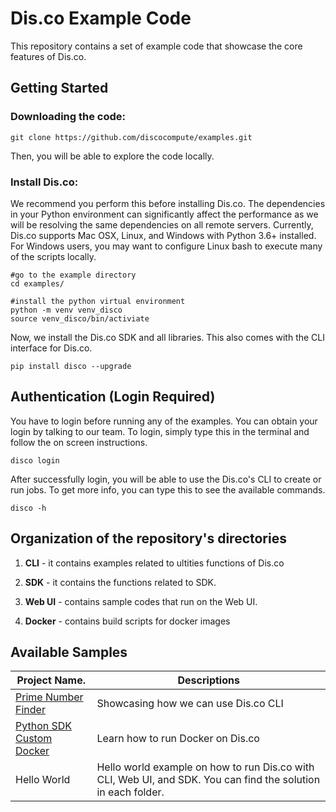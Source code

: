 # Dis.co Example Code

This repository contains a set of example code that showcase the core features of Dis.co. 

## Getting Started

### Downloading the code: 

```
git clone https://github.com/discocompute/examples.git
```
Then, you will be able to explore the code locally. 

### Install Dis.co: 

We recommend you perform this before installing Dis.co. The dependencies in your Python environment can significantly affect the performance as we will be resolving the same dependencies on all remote servers. Currently, Dis.co supports Mac OSX, Linux, and Windows with Python 3.6+ installed. For Windows users, you may want to configure Linux bash to execute many of the scripts locally. 


```
#go to the example directory
cd examples/

#install the python virtual environment
python -m venv venv_disco
source venv_disco/bin/activiate
```

Now, we install the Dis.co SDK and all libraries. This also comes with the CLI interface for Dis.co.

```
pip install disco --upgrade
```

## Authentication (Login Required)

You have to login before running any of the examples. You can obtain your login by talking to our team. To login, simply type this in the terminal and follow the on screen instructions. 

```
disco login
```

After successfully login, you will be able to use the Dis.co's CLI to create or run jobs. To get more info, you can type this to see the available commands. 

```
disco -h 
```

## Organization of the repository's directories

1. **CLI** - it contains examples related to ultities functions of Dis.co

2. **SDK** - it contains the functions related to SDK.

3. **Web UI** - contains sample codes that run on the Web UI.

4. **Docker** - contains build scripts for docker images


## Available Samples
| Project Name.         |     Descriptions                    |
|-----------------------|-------------------------------------|
| [Prime Number Finder](https://github.com/discocompute/examples/tree/master/cli/prime_finder) |  Showcasing how we can use Dis.co CLI|
| [Python SDK Custom Docker](https://github.com/discocompute/examples/tree/master/sdk/python_sdk_custom_docker) | Learn how to run Docker on Dis.co |
| Hello World | Hello world example on how to run Dis.co with CLI, Web UI, and SDK. You can find the solution in each folder. | 
